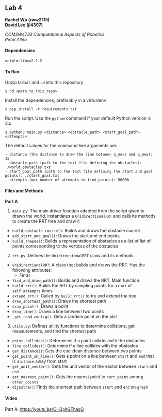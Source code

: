 ## Lab 4
**Rachel Wu (rww2115)**  
**David Lee (jl4397)**

*COMSW4733 Computational Aspects of Robotics*  
*Peter Allen*

#### Dependencies
```
matplotlib==2.2.2
```

#### To Run
Unzip tarball and `cd` into this repository
```
$ cd <path_to_this_repo>
```

Install the dependencies, preferably in a virtualenv
```
$ pip install -r requirements.txt
```

Run the script. Use the `python` command if your default Python version is 3.x
```
$ python3 main.py <distance> <obstacle_path> <start_goal_path> <attempts>
```

The default values for the command line arguments are:

```
- distance (the distance to draw the line between q_near and q_new): 15
- obstacle_path (path to the text file defining the obstacles): ./world_obstacles.txt
- start_goal_path (path to the text file defining the start and goal points): ./start_goal.txt
- attempts (max number of attempts to find points): 50000
```

#### Files and Methods
**Part A**
1. `main.py`: The main driver function adapted from the script given to drawn the world. Instantiates a `UnidirectionalRRT` and calls its methods to create the RRT tree and draw it  
  - `build_obstacle_course()`: Builds and draws the obstacle course
  - `add_start_and_goal()`: Draws the start and end points
  - `build_shapes()`: Builds a representation of obstacles as a list of list of points corresponding to the vertices of the obstacles
2. `rrt.py`: Defines the `UnidirectionalRRT` class and its methods  
  - `UnidirectionalRRT`: A class that builds and draws the RRT. Has the following attributes:
    - Finds
  - `find_and_draw_path()`: Builds and draws the RRT. Main function.
  - `build_rrt()`: Builds the RRT by sampling points for a max of `self.attempts` times
  - `extend_rrt()`: Called by `build_rrt()` to try and extend the tree
  - `draw_shortest_path()`: Draws the shortest path
  - `draw_point()`: Draws a point
  - `draw_line()`: Draws a line between two points
  - `_get_rand_config()`: Gets a random point on the plot
3. `utils.py`: Defines utility functions to determine collisions, get measurements, and find the shortest path  
  - `point_collides()`: Determines if a point collides with the obstacles
  - `line_collides()`: Determine if a line collides with the obstacles
  - `get_distance()`: Gets the euclidean distance between two points
  - `get_point_on_line()`: Gets a point on a line between `start` and `end` that is `distance` away from start
  - `get_unit_vector()`: Gets the unit vector of the vector between `start` and `end`
  - `get_nearest_point()`: Gets the nearest point to `curr_point` among `other_points`
  - `dijkstra()`: Finds the shortest path between `start` and `end` on `graph`


#### Video
Part A: https://youtu.be/OH3phGFhagQ
